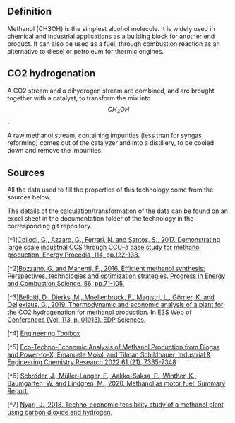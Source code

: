 ## Definition

Methanol (CH3OH) is the simplest alcohol molecule. It is widely used in chemical and industrial applications as a building
block for another end product.
It can also be used as a fuel, through combustion reaction as an alternative to diesel or petroleum for thermic engines.

## CO2 hydrogenation

A CO2 stream and a dihydrogen stream are combined, and are brought together with a catalyst, to transform the mix
into $$CH_{3}OH$$.

A raw methanol stream, containing impurities (less than for syngas reforming) comes out of the catalyzer and into a distillery,
to be cooled down and remove the impurities.

## Sources

All the data used to fill the properties of this technology come from the sources below.

The details of the calculation/transformation of the data can be found on an excel sheet in the documentation
folder of the technology in the corresponding git repository.

[^1][Collodi, G., Azzaro, G., Ferrari, N. and Santos, S., 2017. Demonstrating large scale industrial CCS through CCU–a case study for methanol production. Energy Procedia, 114, pp.122-138.](https://www.sciencedirect.com/science/article/pii/S1876610217313280)

[^2][Bozzano, G. and Manenti, F., 2016. Efficient methanol synthesis: Perspectives, technologies and optimization strategies. Progress in Energy and Combustion Science, 56, pp.71-105.](https://www.sciencedirect.com/science/article/abs/pii/S0360128515300484)

[^3][Bellotti, D., Dierks, M., Moellenbruck, F., Magistri, L., Görner, K. and Oeljeklaus, G., 2019. Thermodynamic and economic analysis of a plant for the CO2 hydrogenation for methanol production. In E3S Web of Conferences (Vol. 113, p. 01013). EDP Sciences.](https://www.e3s-conferences.org/articles/e3sconf/pdf/2019/39/e3sconf_supehr18_01013.pdf)

[^4] [Engineering Toolbox](https://www.engineeringtoolbox.com)

[^5] [Eco-Techno-Economic Analysis of Methanol Production from Biogas and Power-to-X,
Emanuele Moioli and Tilman Schildhauer, Industrial & Engineering Chemistry Research 2022 61 (21), 7335-7348](https://pubs.acs.org/doi/pdf/10.1021/acs.iecr.1c04682)

[^6] [Schröder, J., Müller-Langer, F., Aakko-Saksa, P., Winther, K., Baumgarten, W. and Lindgren, M., 2020. Methanol as motor fuel: Summary Report.](https://www.iea-amf.org/content/fuel_information/methanol#general)

[^7] [Nyári, J., 2018. Techno-economic feasibility study of a methanol plant using carbon dioxide and hydrogen.](http://kth.diva-portal.org/smash/get/diva2:1290829/FULLTEXT01.pdf)

